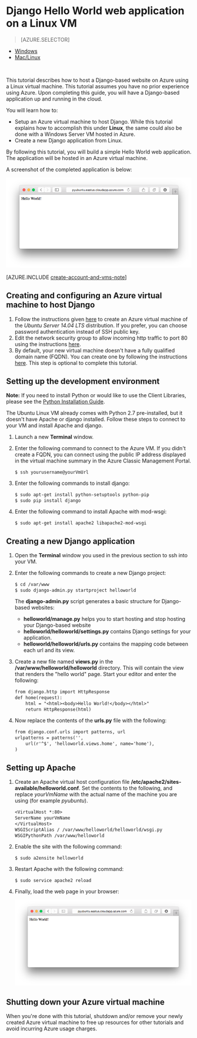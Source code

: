<properties
    pageTitle="Python web app with Django on Linux | Azure"
    description="Learn how to host a Django-based web application on Azure using a Linux virtual machine."
    services="virtual-machines-linux"
    documentationcenter="python"
    author="huguesv"
    manager="wpickett"
    editor=""
    tags="azure-resource-manager" />
<tags
    ms.assetid="00ad4c2c-4316-4f9a-913f-f7f49b158db7"
    ms.service="virtual-machines-linux"
    ms.workload="web"
    ms.tgt_pltfrm="vm-linux"
    ms.devlang="python"
    ms.topic="article"
    ms.date="11/17/2015"
    wacn.date=""
    ms.author="huvalo" />

# Django Hello World web application on a Linux VM
> [AZURE.SELECTOR]
- [Windows](/documentation/articles/virtual-machines-windows-classic-python-django-web-app/)
- [Mac/Linux](/documentation/articles/virtual-machines-linux-python-django-web-app/)

<br>

This tutorial describes how to host a Django-based website on Azure using a Linux virtual machine. This tutorial assumes you have no prior experience using Azure. Upon completing this guide, you will have a Django-based application up and running in the cloud.

You will learn how to:

* Setup an Azure virtual machine to host Django. While this tutorial explains how to accomplish this under **Linux**, the same could also be done with a Windows Server VM hosted in Azure. 
* Create a new Django application from Linux.

By following this tutorial, you will build a simple Hello World web application. The application will be hosted in an Azure virtual machine.

A screenshot of the completed application is below:

![A browser window displaying the hello world page on Azure](./media/virtual-machines-linux-python-django-web-app/mac-linux-django-helloworld-browser.png)

[AZURE.INCLUDE [create-account-and-vms-note](../../includes/create-account-and-vms-note.md)]

## Creating and configuring an Azure virtual machine to host Django
1. Follow the instructions given [here](/documentation/articles/virtual-machines-linux-quick-create-portal/) to create an Azure virtual machine of the *Ubuntu Server 14.04 LTS* distribution.  If you prefer, you can choose password authentication instead of SSH public key.
2. Edit the network security group to allow incoming http traffic to port 80 using the instructions [here](/documentation/articles/virtual-networks-create-nsg-arm-pportal/).
3. By default, your new virtual machine doesn't have a fully qualified domain name (FQDN).  You can create one by following the instructions [here](/documentation/articles/virtual-machines-linux-portal-create-fqdn/).  This step is optional to complete this tutorial.

## <a id="setup"> </a>Setting up the development environment
**Note:** If you need to install Python or would like to use the Client Libraries, please see the [Python Installation Guide](/documentation/articles/python-how-to-install/).

The Ubuntu Linux VM already comes with Python 2.7 pre-installed, but it doesn't have Apache or django installed.  Follow these steps to connect to your VM and install Apache and django.

1. Launch a new **Terminal** window.
2. Enter the following command to connect to the Azure VM.  If you didn't create a FQDN, you can connect using the public IP address displayed in the virtual machine summary in the Azure Classic Management Portal.
   
       $ ssh yourusername@yourVmUrl
3. Enter the following commands to install django:
   
       $ sudo apt-get install python-setuptools python-pip
       $ sudo pip install django
4. Enter the following command to install Apache with mod-wsgi:
   
       $ sudo apt-get install apache2 libapache2-mod-wsgi

## Creating a new Django application
1. Open the **Terminal** window you used in the previous section to ssh into your VM.
2. Enter the following commands to create a new Django project:
   
       $ cd /var/www
       $ sudo django-admin.py startproject helloworld
   
   The **django-admin.py** script generates a basic structure for Django-based websites:
   
   * **helloworld/manage.py** helps you to start hosting and stop hosting your Django-based website
   * **helloworld/helloworld/settings.py** contains Django settings for your application.
   * **helloworld/helloworld/urls.py** contains the mapping code between each url and its view.
3. Create a new file named **views.py** in the **/var/www/helloworld/helloworld** directory. This will contain the view that renders the "hello world" page. Start your editor and enter the following:
   
       from django.http import HttpResponse
       def home(request):
           html = "<html><body>Hello World!</body></html>"
           return HttpResponse(html)
4. Now replace the contents of the **urls.py** file with the following:
   
       from django.conf.urls import patterns, url
       urlpatterns = patterns('',
           url(r'^$', 'helloworld.views.home', name='home'),
       )

## Setting up Apache
1. Create an Apache virtual host configuration file **/etc/apache2/sites-available/helloworld.conf**. Set the contents to the following, and replace *yourVmName* with the actual name of the machine you are using (for example *pyubuntu*).
   
       <VirtualHost *:80>
       ServerName yourVmName
       </VirtualHost>
       WSGIScriptAlias / /var/www/helloworld/helloworld/wsgi.py
       WSGIPythonPath /var/www/helloworld
2. Enable the site with the following command:
   
       $ sudo a2ensite helloworld
3. Restart Apache with the following command:
   
       $ sudo service apache2 reload
4. Finally, load the web page in your browser:
   
   ![A browser window displaying the hello world page on Azure](./media/virtual-machines-linux-python-django-web-app/mac-linux-django-helloworld-browser.png)

## Shutting down your Azure virtual machine
When you're done with this tutorial, shutdown and/or remove your newly created Azure virtual machine to free up resources for other tutorials and avoid incurring Azure usage charges.

